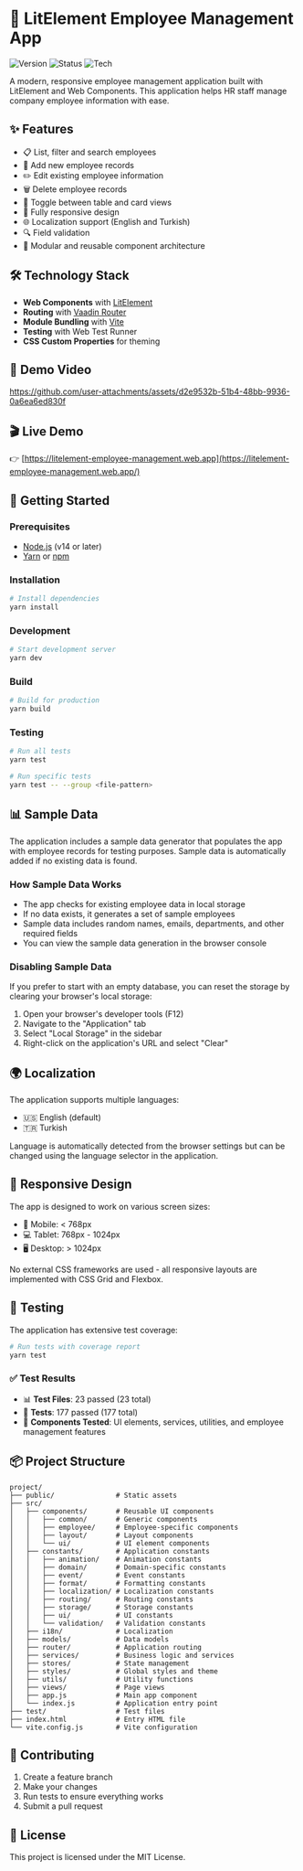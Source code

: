 # 🚀 LitElement Employee Management App

![Version](https://img.shields.io/badge/version-1.0.0-blue)
![Status](https://img.shields.io/badge/status-stable-green)
![Tech](https://img.shields.io/badge/tech-LitElement-pink)

A modern, responsive employee management application built with LitElement and Web Components. This application helps HR staff manage company employee information with ease.

## ✨ Features

- 📋 List, filter and search employees
- 👥 Add new employee records
- ✏️ Edit existing employee information
- 🗑️ Delete employee records
- 🔄 Toggle between table and card views
- 📱 Fully responsive design
- 🌐 Localization support (English and Turkish)
- 🔍 Field validation
- 🧩 Modular and reusable component architecture

## 🛠️ Technology Stack

- **Web Components** with [LitElement](https://lit.dev/)
- **Routing** with [Vaadin Router](https://vaadin.com/router)
- **Module Bundling** with [Vite](https://vitejs.dev/)
- **Testing** with Web Test Runner
- **CSS Custom Properties** for theming

## 🎥 Demo Video

https://github.com/user-attachments/assets/d2e9532b-51b4-48bb-9936-0a6ea6ed830f

## 🎬 Live Demo

👉  [https://litelement-employee-management.web.app](https://litelement-employee-management.web.app/)

## 🚦 Getting Started

### Prerequisites

- [Node.js](https://nodejs.org/) (v14 or later)
- [Yarn](https://yarnpkg.com/) or [npm](https://www.npmjs.com/)

### Installation

```bash
# Install dependencies
yarn install
```

### Development

```bash
# Start development server
yarn dev
```

### Build

```bash
# Build for production
yarn build
```

### Testing

```bash
# Run all tests
yarn test

# Run specific tests
yarn test -- --group <file-pattern>
```

## 📊 Sample Data

The application includes a sample data generator that populates the app with employee records for testing purposes. Sample data is automatically added if no existing data is found.

### How Sample Data Works

- The app checks for existing employee data in local storage
- If no data exists, it generates a set of sample employees
- Sample data includes random names, emails, departments, and other required fields
- You can view the sample data generation in the browser console

### Disabling Sample Data

If you prefer to start with an empty database, you can reset the storage by clearing your browser's local storage:

1. Open your browser's developer tools (F12)
2. Navigate to the "Application" tab
3. Select "Local Storage" in the sidebar
4. Right-click on the application's URL and select "Clear"

## 🌍 Localization

The application supports multiple languages:

- 🇺🇸 English (default)
- 🇹🇷 Turkish

Language is automatically detected from the browser settings but can be changed using the language selector in the application.

## 📱 Responsive Design

The app is designed to work on various screen sizes:

- 📱 Mobile: < 768px
- 💻 Tablet: 768px - 1024px
- 🖥️ Desktop: > 1024px

No external CSS frameworks are used - all responsive layouts are implemented with CSS Grid and Flexbox.

## 🧪 Testing

The application has extensive test coverage:

```bash
# Run tests with coverage report
yarn test
```

### ✅ Test Results

- 📊 **Test Files**: 23 passed (23 total)
- 🧩 **Tests**: 177 passed (177 total)
- 🚀 **Components Tested**: UI elements, services, utilities, and employee management features

## 📦 Project Structure

```
project/
├── public/               # Static assets
├── src/
│   ├── components/       # Reusable UI components
│   │   ├── common/       # Generic components
│   │   ├── employee/     # Employee-specific components
│   │   ├── layout/       # Layout components
│   │   └── ui/           # UI element components
│   ├── constants/        # Application constants
│   │   ├── animation/    # Animation constants
│   │   ├── domain/       # Domain-specific constants
│   │   ├── event/        # Event constants
│   │   ├── format/       # Formatting constants
│   │   ├── localization/ # Localization constants
│   │   ├── routing/      # Routing constants
│   │   ├── storage/      # Storage constants
│   │   ├── ui/           # UI constants
│   │   └── validation/   # Validation constants
│   ├── i18n/             # Localization
│   ├── models/           # Data models
│   ├── router/           # Application routing
│   ├── services/         # Business logic and services
│   ├── stores/           # State management
│   ├── styles/           # Global styles and theme
│   ├── utils/            # Utility functions
│   ├── views/            # Page views
│   ├── app.js            # Main app component
│   └── index.js          # Application entry point
├── test/                 # Test files
├── index.html            # Entry HTML file
└── vite.config.js        # Vite configuration
```

## 🤝 Contributing

1. Create a feature branch
2. Make your changes
3. Run tests to ensure everything works
4. Submit a pull request

## 📜 License

This project is licensed under the MIT License.
